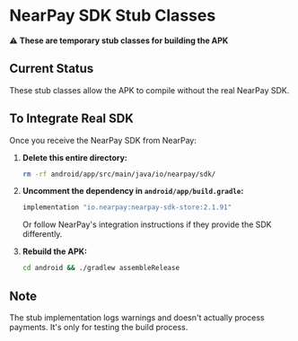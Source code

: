 # NearPay SDK Stub Classes

⚠️ **These are temporary stub classes for building the APK**

## Current Status
These stub classes allow the APK to compile without the real NearPay SDK.

## To Integrate Real SDK

Once you receive the NearPay SDK from NearPay:

1. **Delete this entire directory:**
   ```bash
   rm -rf android/app/src/main/java/io/nearpay/sdk/
   ```

2. **Uncomment the dependency in `android/app/build.gradle`:**
   ```gradle
   implementation "io.nearpay:nearpay-sdk-store:2.1.91"
   ```
   Or follow NearPay's integration instructions if they provide the SDK differently.

3. **Rebuild the APK:**
   ```bash
   cd android && ./gradlew assembleRelease
   ```

## Note
The stub implementation logs warnings and doesn't actually process payments. It's only for testing the build process.
